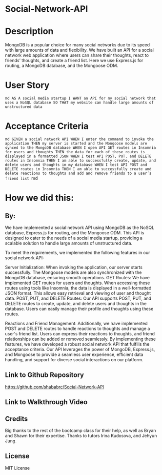 # Social-Network-API

# Description
MongoDB is a popular choice for many social networks due to its speed with large amounts of data and flexibility. We have built an API for a social network web application where users can share their thoughts, react to friends’ thoughts, and create a friend list. Here we use Express.js for routing, a MongoDB database, and the Mongoose ODM.

# User Story
``md
AS A social media startup
I WANT an API for my social network that uses a NoSQL database
SO THAT my website can handle large amounts of unstructured data
``
# Acceptance Criteria
``md
GIVEN a social network API
WHEN I enter the command to invoke the application
THEN my server is started and the Mongoose models are synced to the MongoDB database
WHEN I open API GET routes in Insomnia for users and thoughts
THEN the data for each of these routes is displayed in a formatted JSON
WHEN I test API POST, PUT, and DELETE routes in Insomnia
THEN I am able to successfully create, update, and delete users and thoughts in my database
WHEN I test API POST and DELETE routes in Insomnia
THEN I am able to successfully create and delete reactions to thoughts and add and remove friends to a user’s friend list
``md

# How we did this:
## By:

We have implemented a social network API using MongoDB as the NoSQL database, Express.js for routing, and the Mongoose ODM. This API is designed to cater to the needs of a social media startup, providing a scalable solution to handle large amounts of unstructured data.

To meet the requirements, we implemented the following features in our social network API:

Server Initialization: When invoking the application, our server starts successfully. The Mongoose models are also synchronized with the MongoDB database, ensuring smooth operations.
GET Routes: We have implemented GET routes for users and thoughts. When accessing these routes using tools like Insomnia, the data is displayed in a well-formatted JSON format. This allows easy retrieval and viewing of user and thought data.
POST, PUT, and DELETE Routes: Our API supports POST, PUT, and DELETE routes to create, update, and delete users and thoughts in the database. Users can easily manage their profile and thoughts using these routes.

Reactions and Friend Management: Additionally, we have implemented POST and DELETE routes to handle reactions to thoughts and manage a user's friend list. Users can express their reactions to thoughts, and friend relationships can be added or removed seamlessly.
By implementing these features, we have developed a robust social network API that fulfills the acceptance criteria. Our API leverages the power of MongoDB, Express.js, and Mongoose to provide a seamless user experience, efficient data handling, and support for diverse social interactions on our platform.


## Link to Github Repository
https://github.com/shababrc/Social-Network-API

## Link to Walkthrough Video

## Credits
Big thanks to the rest of the bootcamp class for their help, as well as Bryan and Shawn for their expertise. Thanks to tutors Irina Kudosova, and Jehyun Jung.

## License
MIT License



